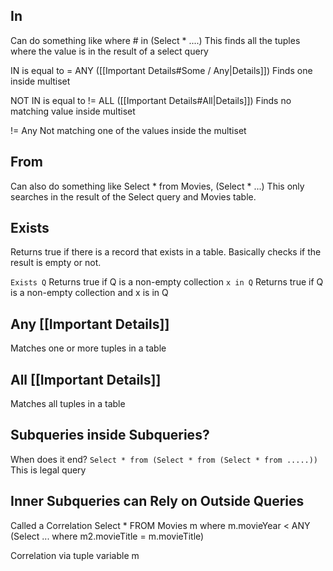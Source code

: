 ## In

Can do something like where # in (Select * ....)
This finds all the tuples where the value is in the result of a select query

IN is equal to = ANY ([[Important Details#Some / Any|Details]])
Finds one inside multiset

NOT IN is equal to != ALL ([[Important Details#All|Details]])
Finds no matching value inside multiset

!= Any
Not matching one of the values inside the multiset

## From

Can also do something like Select * from Movies,  (Select * ...)
This only searches in the result of the Select query and Movies table.

## Exists

Returns true if there is a record that exists in a table. Basically checks if the result is empty or not.

```Exists Q```
Returns true if Q is a non-empty collection
```x in Q```
Returns true if Q is a non-empty collection and x is in Q

## Any [[Important Details]]

Matches one or more tuples in a table

## All [[Important Details]]

Matches all tuples in a table

## Subqueries inside Subqueries?

When does it end? 
```Select * from (Select * from (Select * from .....))```
This is legal query

## Inner Subqueries can Rely on Outside Queries

Called a Correlation
Select *  FROM Movies m where m.movieYear < ANY (Select ... where m2.movieTitle = m.movieTitle)

Correlation via tuple variable m


